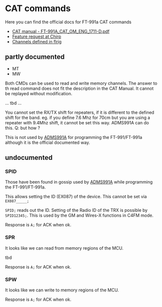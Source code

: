 # CAT commands

Here you can find the official docs for FT-991a CAT commands

 * [CAT manual - FT-991A_CAT_OM_ENG_1711-D.pdf](https://www.yaesu.com/downloadFile.cfm?FileID=13370&FileCatID=158&FileName=FT%2D991A%5FCAT%5FOM%5FENG%5F1711%2DD.pdf&FileContentType=application%2Fpdf)
 * [Feature request at Chirp](https://chirp.danplanet.com/issues/2531)
 * [Channels defined in flrig](https://sourceforge.net/p/fldigi/flrig/ci/master/tree/src/rigs/FT991A.cxx)

## partly documented

 * MT
 * MW

Both CMDs can be used to read and write memory channels.
The answer to th read command does not fit the description in the CAT Manual. It cannot be replayed without modification.

... tbd ...

You cannot set the RX/TX shift for repeaters, if it is different to the defined shift for the band.
eg. if you define 7.6 Mhz for 70cm but you are using a repeater with 9.4Mhz shift, it cannot be set this way.
ADMS991A can do this.
Q: but how ?

This is not used by [ADMS991A](https://www.rtsystemsinc.com/ADMS-991A-Programming-Software-Only-for-the-Yaesu-FT-991FT-991A_p_92.html) for programming the FT-991/FT-991a although it is the official documented way.

## undocumented

### SPID

Those have been found in gossip used by [ADMS991A](https://www.rtsystemsinc.com/ADMS-991A-Programming-Software-Only-for-the-Yaesu-FT-991FT-991A_p_92.html) while programming the FT-991/FT-991a.

This allows setting the ID (EX087) of the device. This cannot be set via `EX087_____;`

`SPID;` reads out the ID.
Setting of the Radio ID of the TRX is possible by `SPID12345;`. This is used by the GM and Wires-X functions in C4FM mode.

Response is `A;` for ACK when ok.

### SPR

It looks like we can read from memory regions of the MCU.

tbd

Response is `A;` for ACK when ok.

### SPW

It looks like we can write to memory regions of the MCU.

Response is `A;` for ACK when ok.
